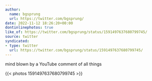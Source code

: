 ```yaml
---
author:
  name: bgsprung
  url: https://twitter.com/bgsprung/
date: 2022-11-12 18:26:20+00:00
dontinlinephotos: true
like_of: https://twitter.com/bgsprung/status/1591497637680799745/
source: twitter
syndicated:
- type: twitter
  url: https://twitter.com/bgsprung/status/1591497637680799745/
---
```


mind blown by a YouTube comment of all things 

{{< photos 1591497637680799745 >}}